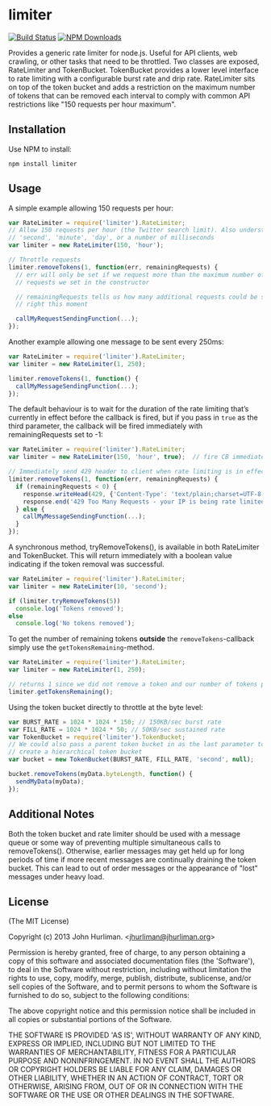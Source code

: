 # limiter #

[![Build Status](https://travis-ci.org/jhurliman/node-rate-limiter.png)](https://travis-ci.org/jhurliman/node-rate-limiter)
[![NPM Downloads](https://img.shields.io/npm/dm/rate-limiter.svg?style=flat)](https://www.npmjs.com/package/limiter)

Provides a generic rate limiter for node.js. Useful for API clients, web
crawling, or other tasks that need to be throttled. Two classes are exposed,
RateLimiter and TokenBucket. TokenBucket provides a lower level interface to
rate limiting with a configurable burst rate and drip rate. RateLimiter sits
on top of the token bucket and adds a restriction on the maximum number of
tokens that can be removed each interval to comply with common API
restrictions like "150 requests per hour maximum".

## Installation ##

Use NPM to install:

    npm install limiter

## Usage ##

A simple example allowing 150 requests per hour:

```javascript
var RateLimiter = require('limiter').RateLimiter;
// Allow 150 requests per hour (the Twitter search limit). Also understands
// 'second', 'minute', 'day', or a number of milliseconds
var limiter = new RateLimiter(150, 'hour');

// Throttle requests
limiter.removeTokens(1, function(err, remainingRequests) {
  // err will only be set if we request more than the maximum number of
  // requests we set in the constructor

  // remainingRequests tells us how many additional requests could be sent
  // right this moment

  callMyRequestSendingFunction(...);
});
```

Another example allowing one message to be sent every 250ms:

```javascript
var RateLimiter = require('limiter').RateLimiter;
var limiter = new RateLimiter(1, 250);

limiter.removeTokens(1, function() {
  callMyMessageSendingFunction(...);
});
```

The default behaviour is to wait for the duration of the rate limiting
that’s currently in effect before the callback is fired, but if you
pass in ```true``` as the third parameter, the callback will be fired
immediately with remainingRequests set to -1:

```javascript
var RateLimiter = require('limiter').RateLimiter;
var limiter = new RateLimiter(150, 'hour', true);  // fire CB immediately

// Immediately send 429 header to client when rate limiting is in effect
limiter.removeTokens(1, function(err, remainingRequests) {
  if (remainingRequests < 0) {
    response.writeHead(429, {'Content-Type': 'text/plain;charset=UTF-8'});
    response.end('429 Too Many Requests - your IP is being rate limited');
  } else {
    callMyMessageSendingFunction(...);
  }
});
```

A synchronous method, tryRemoveTokens(), is available in both RateLimiter and TokenBucket. This will return immediately with a boolean value indicating if the token removal was successful.
```javascript
var RateLimiter = require('limiter').RateLimiter;
var limiter = new RateLimiter(10, 'second');

if (limiter.tryRemoveTokens(5))
  console.log('Tokens removed');
else
  console.log('No tokens removed');
```

To get the number of remaining tokens **outside** the `removeTokens`-callback
simply use the `getTokensRemaining`-method.
```javascript
var RateLimiter = require('limiter').RateLimiter;
var limiter = new RateLimiter(1, 250);

// returns 1 since we did not remove a token and our number of tokens per interval is 1
limiter.getTokensRemaining();
```

Using the token bucket directly to throttle at the byte level:

```javascript
var BURST_RATE = 1024 * 1024 * 150; // 150KB/sec burst rate
var FILL_RATE = 1024 * 1024 * 50; // 50KB/sec sustained rate
var TokenBucket = require('limiter').TokenBucket;
// We could also pass a parent token bucket in as the last parameter to
// create a hierarchical token bucket
var bucket = new TokenBucket(BURST_RATE, FILL_RATE, 'second', null);

bucket.removeTokens(myData.byteLength, function() {
  sendMyData(myData);
});
```

## Additional Notes ##

Both the token bucket and rate limiter should be used with a message queue or
some way of preventing multiple simultaneous calls to removeTokens().
Otherwise, earlier messages may get held up for long periods of time if more
recent messages are continually draining the token bucket. This can lead to
out of order messages or the appearance of "lost" messages under heavy load.

## License ##

(The MIT License)

Copyright (c) 2013 John Hurliman. &lt;jhurliman@jhurliman.org&gt;

Permission is hereby granted, free of charge, to any person obtaining
a copy of this software and associated documentation files (the
'Software'), to deal in the Software without restriction, including
without limitation the rights to use, copy, modify, merge, publish,
distribute, sublicense, and/or sell copies of the Software, and to
permit persons to whom the Software is furnished to do so, subject to
the following conditions:

The above copyright notice and this permission notice shall be
included in all copies or substantial portions of the Software.

THE SOFTWARE IS PROVIDED 'AS IS', WITHOUT WARRANTY OF ANY KIND,
EXPRESS OR IMPLIED, INCLUDING BUT NOT LIMITED TO THE WARRANTIES OF
MERCHANTABILITY, FITNESS FOR A PARTICULAR PURPOSE AND NONINFRINGEMENT.
IN NO EVENT SHALL THE AUTHORS OR COPYRIGHT HOLDERS BE LIABLE FOR ANY
CLAIM, DAMAGES OR OTHER LIABILITY, WHETHER IN AN ACTION OF CONTRACT,
TORT OR OTHERWISE, ARISING FROM, OUT OF OR IN CONNECTION WITH THE
SOFTWARE OR THE USE OR OTHER DEALINGS IN THE SOFTWARE.
